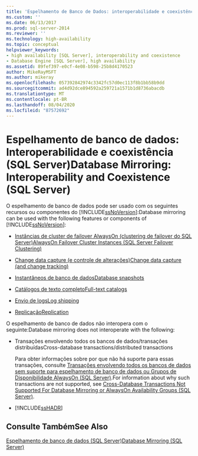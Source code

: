 ```yaml
---
title: 'Espelhamento de Banco de Dados: interoperabilidade e coexistência (SQL Server) | Microsoft Docs'
ms.custom: ''
ms.date: 06/13/2017
ms.prod: sql-server-2014
ms.reviewer: ''
ms.technology: high-availability
ms.topic: conceptual
helpviewer_keywords:
- high availability [SQL Server], interoperability and coexistence
- Database Engine [SQL Server], high availability
ms.assetid: 89fef397-e0cf-4e08-b598-25b8d4170523
author: MikeRayMSFT
ms.author: mikeray
ms.openlocfilehash: 057392842974c3342fc57d0ec113f8b1bb58b9dd
ms.sourcegitcommit: ad4d92dce894592a259721a1571b1d8736abacdb
ms.translationtype: MT
ms.contentlocale: pt-BR
ms.lasthandoff: 08/04/2020
ms.locfileid: "87572692"
---
```

# <a name="database-mirroring-interoperability-and-coexistence-sql-server"></a><span data-ttu-id="c3a1b-102">Espelhamento de banco de dados: Interoperabilidade e coexistência (SQL Server)</span><span class="sxs-lookup"><span data-stu-id="c3a1b-102">Database Mirroring: Interoperability and Coexistence (SQL Server)</span></span>
  <span data-ttu-id="c3a1b-103">O espelhamento de banco de dados pode ser usado com os seguintes recursos ou componentes do [!INCLUDE[ssNoVersion](../../includes/ssnoversion-md.md)]:</span><span class="sxs-lookup"><span data-stu-id="c3a1b-103">Database mirroring can be used with the following features or components of [!INCLUDE[ssNoVersion](../../includes/ssnoversion-md.md)]:</span></span>  
  
-   [<span data-ttu-id="c3a1b-104">Instâncias de cluster de failover AlwaysOn (clustering de failover do SQL Server)</span><span class="sxs-lookup"><span data-stu-id="c3a1b-104">AlwaysOn Failover Cluster Instances (SQL Server Failover Clustering)</span></span>](database-mirroring-and-sql-server-failover-cluster-instances.md)  
  
-   [<span data-ttu-id="c3a1b-105">Change data capture (e controle de alterações)</span><span class="sxs-lookup"><span data-stu-id="c3a1b-105">Change data capture (and change tracking)</span></span>](../../relational-databases/track-changes/change-data-capture-and-other-sql-server-features.md)  
  
-   [<span data-ttu-id="c3a1b-106">Instantâneos de banco de dados</span><span class="sxs-lookup"><span data-stu-id="c3a1b-106">Database snapshots</span></span>](../../relational-databases/databases/database-snapshots-sql-server.md)  
  
-   [<span data-ttu-id="c3a1b-107">Catálogos de texto completo</span><span class="sxs-lookup"><span data-stu-id="c3a1b-107">Full-text catalogs</span></span>](database-mirroring-and-full-text-catalogs-sql-server.md)  
  
-   [<span data-ttu-id="c3a1b-108">Envio de logs</span><span class="sxs-lookup"><span data-stu-id="c3a1b-108">Log shipping</span></span>](database-mirroring-and-log-shipping-sql-server.md)  
  
-   [<span data-ttu-id="c3a1b-109">Replicação</span><span class="sxs-lookup"><span data-stu-id="c3a1b-109">Replication</span></span>](database-mirroring-and-replication-sql-server.md)  
  
 <span data-ttu-id="c3a1b-110">O espelhamento de banco de dados não interopera com o seguinte:</span><span class="sxs-lookup"><span data-stu-id="c3a1b-110">Database mirroring does not interoperate with the following:</span></span>  
  
-   <span data-ttu-id="c3a1b-111">Transações envolvendo todos os bancos de dados/transações distribuídas</span><span class="sxs-lookup"><span data-stu-id="c3a1b-111">Cross-database transactions/distributed transactions</span></span>  
  
     <span data-ttu-id="c3a1b-112">Para obter informações sobre por que não há suporte para essas transações, consulte [Transações envolvendo todos os bancos de dados sem suporte para espelhamento de banco de dados ou Grupos de Disponibilidade AlwaysOn &#40;SQL Server&#41;](../availability-groups/windows/transactions-always-on-availability-and-database-mirroring.md).</span><span class="sxs-lookup"><span data-stu-id="c3a1b-112">For information about why such transactions are not supported, see [Cross-Database Transactions Not Supported For Database Mirroring or AlwaysOn Availability Groups &#40;SQL Server&#41;](../availability-groups/windows/transactions-always-on-availability-and-database-mirroring.md).</span></span>  
  
-   [!INCLUDE[ssHADR](../../includes/sshadr-md.md)]  
  
## <a name="see-also"></a><span data-ttu-id="c3a1b-113">Consulte Também</span><span class="sxs-lookup"><span data-stu-id="c3a1b-113">See Also</span></span>  
 [<span data-ttu-id="c3a1b-114">Espelhamento de banco de dados &#40;SQL Server&#41;</span><span class="sxs-lookup"><span data-stu-id="c3a1b-114">Database Mirroring &#40;SQL Server&#41;</span></span>](database-mirroring-sql-server.md)  
  
  
